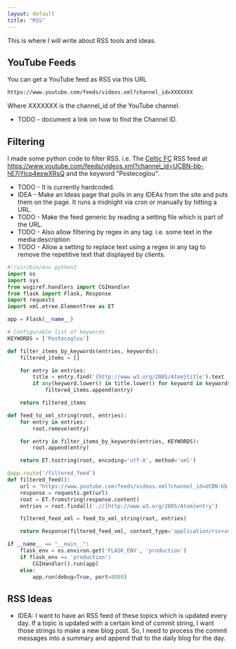 ```yaml
---
layout: default
title: "RSS"
---
```


This is where I will write about RSS tools and ideas.

## YouTube Feeds

You can get a YouTube feed as RSS via this URL

```html
https://www.youtube.com/feeds/videos.xml?channel_id=XXXXXXX
```
Where XXXXXXX is the channel_id of the YouTube channel.
* TODO - document a link on how to find the Channel ID.

## Filtering

I made some python code to filter RSS. i.e. The [Celtic FC](https://www.youtube.com/@CelticFC) RSS feed at https://www.youtube.com/feeds/videos.xml?channel_id=UCBN-bb-hE7jYlcp4exwXRsQ and the keyword "Postecoglou".

* TODO - It is currently hardcoded.
* IDEA - Make an Ideas page that pulls in any IDEAs from the site and puts them on the page. It runs a midnight via cron or manually by hitting a URL.
* TODO - Make the feed generic by reading a setting file which is part of the URL.
* TODO - Also allow filtering by regex in any tag. i.e. some text in the media:description
* TODO - Allow a setting to replace text using a regex in any tag to remove the repetitive text that displayed by clients.

```python
#!/usr/bin/env python3
import os
import sys
from wsgiref.handlers import CGIHandler
from flask import Flask, Response
import requests
import xml.etree.ElementTree as ET

app = Flask(__name__)

# Configurable list of keywords
KEYWORDS = ['Postecoglou']

def filter_items_by_keywords(entries, keywords):
    filtered_items = []

    for entry in entries:
        title = entry.find('{http://www.w3.org/2005/Atom}title').text
        if any(keyword.lower() in title.lower() for keyword in keywords):
            filtered_items.append(entry)

    return filtered_items

def feed_to_xml_string(root, entries):
    for entry in entries:
        root.remove(entry)

    for entry in filter_items_by_keywords(entries, KEYWORDS):
        root.append(entry)

    return ET.tostring(root, encoding='utf-8', method='xml')

@app.route('/filtered_feed')
def filtered_feed():
    url = "https://www.youtube.com/feeds/videos.xml?channel_id=UCBN-bb-hE7jYlcp4exwXRsQ"
    response = requests.get(url)
    root = ET.fromstring(response.content)
    entries = root.findall('.//{http://www.w3.org/2005/Atom}entry')

    filtered_feed_xml = feed_to_xml_string(root, entries)

    return Response(filtered_feed_xml, content_type='application/rss+xml')

if __name__ == "__main__":
    flask_env = os.environ.get('FLASK_ENV', 'production')
    if flask_env == 'production':
        CGIHandler().run(app)
    else:
        app.run(debug=True, port=8080)
```
## RSS Ideas
* IDEA: I want to have an RSS feed of these topics which is updated every day. If a topic is updated with a certain kind of commit string, I want those strings to make a new blog post. So, I need to process the commit messages into a summary and append that to the daily blog for the day.
